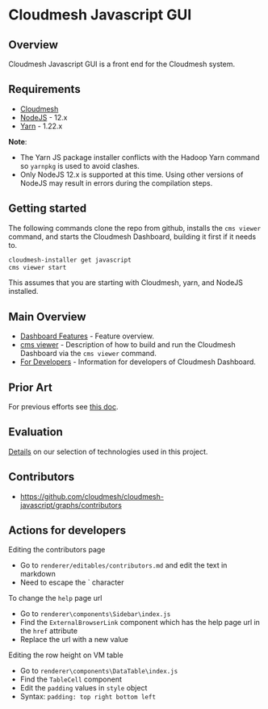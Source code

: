 # Cloudmesh Javascript GUI

## Overview

Cloudmesh Javascript GUI is a front end for the Cloudmesh system.

## Requirements

* [Cloudmesh](https://cloudmesh.github.io/cloudmesh-manual/installation/install.html)
* [NodeJS](https://nodejs.org/en/) - 12.x
* [Yarn](https://yarnpkg.com/) - 1.22.x 

**Note**:

* The Yarn JS package installer conflicts with the Hadoop Yarn command so `yarnpkg` is used 
to avoid clashes.
* Only NodeJS 12.x is supported at this time.  Using other versions of NodeJS
may result in errors during the compilation steps.


## Getting started

The following commands clone the repo from github,
installs the `cms viewer` command, and starts the Cloudmesh Dashboard, building
it first if it needs to.

```bash
cloudmesh-installer get javascript
cms viewer start
```

This assumes that you are starting with Cloudmesh, yarn, and NodeJS installed.

## Main Overview

* [Dashboard Features](docs/features.md) - Feature overview.
* [cms viewer](docs/cms_viewer.md) - Description of how to build and run the Cloudmesh Dashboard via the `cms viewer` command.
* [For Developers](docs/developers.md) - Information for developers of Cloudmesh Dashboard.

## Prior Art

For previous efforts see [this doc](docs/prior_art.md).

## Evaluation

[Details](./docs/evaluation.md) on our selection of technologies used in this project.

## Contributors

* <https://github.com/cloudmesh/cloudmesh-javascript/graphs/contributors>


## Actions for developers

Editing the contributors page
- Go to `renderer/editables/contributors.md` and edit the text in markdown
- Need to escape the ` character

To change the `help` page url
- Go to `renderer\components\Sidebar\index.js`
- Find the `ExternalBrowserLink` component which has the help page url in the `href` attribute
- Replace the url with a new value

Editing the row height on VM table
- Go to `renderer\components\DataTable\index.js`
- Find the `TableCell` component
- Edit the `padding` values in `style` object
- Syntax: `padding: top right bottom left`





